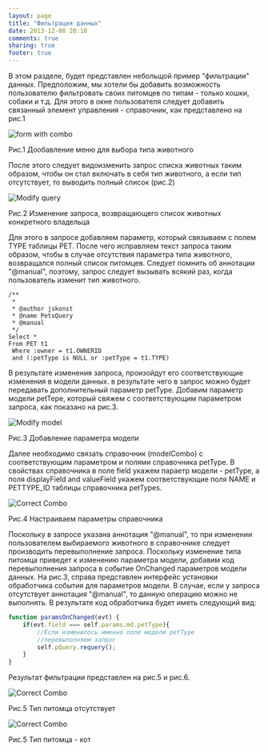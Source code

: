 ```yaml
---
layout: page
title: "Фильтрация данных"
date: 2013-12-08 20:10
comments: true
sharing: true
footer: true
---
```

В этом разделе, будет представлен небольщой пример "фильтрации" данных. Предположим, мы хотели бы добавить возможность пользователю фильтровать своих питомцев по типам - только кошки, собаки и т.д. Для этого в окне пользователя следует добавить связанный элемент управления - справочник, как представлено на рис.1

<img src="http://img-fotki.yandex.ru/get/6703/79520833.17/0_a6243_bf9e2f1f_L.png" alt="form with combo" />

Рис.1 Дообавление меню для выбора типа животного

После этого следует видоизменить запрос списка животных таким образом, чтобы он стал включать в себя тип животного, а если тип отсутствует, то выводить полный список (рис.2)

<img src="http://img-fotki.yandex.ru/get/9317/79520833.17/0_a6245_ef5e4d77_XL.png" alt="Modify query" />

Рис.2 Изменение запроса, возвращающего список животных конкретного владельца

Для этого в запросе добавляем параметр, который связываем с полем TYPE таблицы PET. После чего исправляем текст запроса таким образом, чтобы в случае отсутствия параметра типа животного, возвращался полный список питомцев. Следует помнить об аннотации "@manual", поэтому, запрос следует вызывать всякий раз, когда пользователь изменит тип животного.
```mysql Измененный текст запроса
/**
 * 
 * @author jskonst
 * @name PetsQuery
 * @manual
 */ 
Select * 
From PET t1
 Where :owner = t1.OWNERID
 and (:petType is NULL or :petType = t1.TYPE)
```

В результате изменения запроса, произойдут его соответствующие изменения в модели данных. в результате чего в запрос можно будет передавать дополнительный параметр petType. Добавим параметр модели petTepe, который свяжем с соответствующим параметром запроса, как показано на рис.3.

<img src="http://img-fotki.yandex.ru/get/9302/79520833.17/0_a6244_bfd3ab76_XL.png" alt="Modify model" />

Рис.3 Добавление параметра модели

Далее необходимо связать справочник (modelCombo) с соответствующим параметром и полями справочника petType. В свойствах справочника в поле field укажем параетр модели - petType, а поля displayField and valueField укажем соответствующие поля NAME и PETTYPE_ID таблицы справочника petTypes.

<img src="http://img-fotki.yandex.ru/get/9826/79520833.18/0_a6248_5e6e2c70_XL.png" alt="Correct Combo" />

Рис.4 Настраиваем параметры справочника

Поскольку в запросе указана аннотация "@manual", то при изменении пользователем выбираемого животного в справочнике следует производить перевыполнение запроса. Поскольку изменение типа питомца приведет к изменению параметра модели, добавим код перевыполнения запроса в событие OnChanged параметров модели данных. На рис.3, справа представлен интерфейс установки обработчика события для параметров модели. В случае, если у запроса отсутствует аннотация "@manual", то данную операцию можно не выполнять.
В результате код обработчика будет иметь следующий вид:

```javascript
function paramsOnChanged(evt) {
    if(evt.field === self.params.md.petType){
        //Если изменилось именно поле модели petType 
        //перевыполняем запрос
        self.pQuery.requery();
    }
}
```
Результат фильтрации представлен на рис.5 и рис.6.

<img src="http://img-fotki.yandex.ru/get/5004/79520833.17/0_a6242_88b71170_XL.png" alt="Correct Combo" />

Рис.5 Тип питомца отсутствует

<img src="http://img-fotki.yandex.ru/get/6724/79520833.18/0_a6249_c2b04f4_XL.png" alt="Correct Combo" />

Рис.5 Тип питомца - кот
